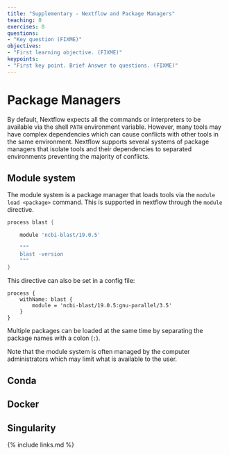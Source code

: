 ```yaml
---
title: "Supplementary - Nextflow and Package Managers"
teaching: 0
exercises: 0
questions:
- "Key question (FIXME)"
objectives:
- "First learning objective. (FIXME)"
keypoints:
- "First key point. Brief Answer to questions. (FIXME)"
---
```


# Package Managers

By default, Nextflow expects all the commands or interpreters
to be available via the shell `PATH` environment variable.
However, many tools may have complex dependencies which can
cause conflicts with other tools in the same environment.
Nextflow supports several systems of package managers that
isolate tools and their dependencies to separated environments
preventing the majority of conflicts.

## Module system

The module system is a package manager that loads tools via
the `module load <package>` command. This is supported in
nextflow through the `module` directive.

```groovy
process blast {

	module 'ncbi-blast/19.0.5'

	"""
	blast -version
	"""
}
```

This directive can also be set in a config file:
```
process {
	withName: blast {
		module = 'ncbi-blast/19.0.5:gnu-parallel/3.5'
	}
}
```

Multiple packages can be loaded at the same time by separating the
package names with a colon (`:`).

Note that the module system is often managed by the computer
administrators which may limit what is available to the user.

## Conda

## Docker

## Singularity


{% include links.md %}
